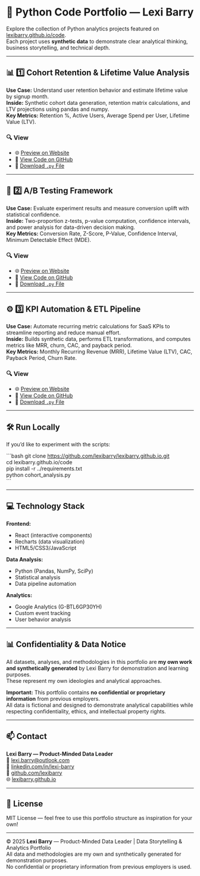 # 🧠 Python Code Portfolio — Lexi Barry

Explore the collection of Python analytics projects featured on [lexibarry.github.io/code](https://lexibarry.github.io/code).  
Each project uses **synthetic data** to demonstrate clear analytical thinking, business storytelling, and technical depth.

---

## 📊 1️⃣ Cohort Retention & Lifetime Value Analysis
**Use Case:** Understand user retention behavior and estimate lifetime value by signup month.  
**Inside:** Synthetic cohort data generation, retention matrix calculations, and LTV projections using pandas and numpy.  
**Key Metrics:** Retention %, Active Users, Average Spend per User, Lifetime Value (LTV).

### 🔍 View
- 🌐 [Preview on Website](https://lexibarry.github.io/code/#cohort)
- 🧩 [View Code on GitHub](https://github.com/lexibarry/lexibarry.github.io/blob/main/code/cohort_analysis.py)
- 💾 [Download `.py` File](https://lexibarry.github.io/code/cohort_analysis.py)

---

## 🧪 2️⃣ A/B Testing Framework
**Use Case:** Evaluate experiment results and measure conversion uplift with statistical confidence.  
**Inside:** Two-proportion z-tests, p-value computation, confidence intervals, and power analysis for data-driven decision making.  
**Key Metrics:** Conversion Rate, Z-Score, P-Value, Confidence Interval, Minimum Detectable Effect (MDE).

### 🔍 View
- 🌐 [Preview on Website](https://lexibarry.github.io/code/#abtest)
- 🧩 [View Code on GitHub](https://github.com/lexibarry/lexibarry.github.io/blob/main/code/ab_test_framework.py)
- 💾 [Download `.py` File](https://lexibarry.github.io/code/ab_test_framework.py)

---

## ⚙️ 3️⃣ KPI Automation & ETL Pipeline
**Use Case:** Automate recurring metric calculations for SaaS KPIs to streamline reporting and reduce manual effort.  
**Inside:** Builds synthetic data, performs ETL transformations, and computes metrics like MRR, churn, CAC, and payback period.  
**Key Metrics:** Monthly Recurring Revenue (MRR), Lifetime Value (LTV), CAC, Payback Period, Churn Rate.

### 🔍 View
- 🌐 [Preview on Website](https://lexibarry.github.io/code/#kpi)
- 🧩 [View Code on GitHub](https://github.com/lexibarry/lexibarry.github.io/blob/main/code/metrics_pipeline.py)
- 💾 [Download `.py` File](https://lexibarry.github.io/code/metrics_pipeline.py)

---

## 🛠️ Run Locally

If you’d like to experiment with the scripts:

\`\`\`bash
git clone https://github.com/lexibarry/lexibarry.github.io.git  
cd lexibarry.github.io/code  
pip install -r ../requirements.txt  
python cohort_analysis.py  
\`\`\`

---

## 💻 Technology Stack

**Frontend:**
- React (interactive components)  
- Recharts (data visualization)  
- HTML5/CSS3/JavaScript  

**Data Analysis:**
- Python (Pandas, NumPy, SciPy)  
- Statistical analysis  
- Data pipeline automation  

**Analytics:**
- Google Analytics (G-BTL6GP30YH)  
- Custom event tracking  
- User behavior analysis  

---

## 📊 Confidentiality & Data Notice

All datasets, analyses, and methodologies in this portfolio are **my own work and synthetically generated** by Lexi Barry for demonstration and learning purposes.  
These represent my own ideologies and analytical approaches.

**Important:** This portfolio contains **no confidential or proprietary information** from previous employers.  
All data is fictional and designed to demonstrate analytical capabilities while respecting confidentiality, ethics, and intellectual property rights.

---

## 📫 Contact

**Lexi Barry — Product-Minded Data Leader**  
📧 [lexi.barry@outlook.com](mailto:lexi.barry@outlook.com)  
💼 [linkedin.com/in/lexi-barry](https://www.linkedin.com/in/lexi-barry)  
🐙 [github.com/lexibarry](https://github.com/lexibarry)  
🌐 [lexibarry.github.io](https://lexibarry.github.io/)

---

## 📄 License

MIT License — feel free to use this portfolio structure as inspiration for your own!

---

© 2025 **Lexi Barry** — Product-Minded Data Leader | Data Storytelling & Analytics Portfolio  
All data and methodologies are my own and synthetically generated for demonstration purposes.  
No confidential or proprietary information from previous employers is used.
